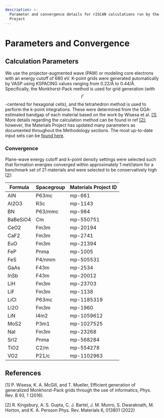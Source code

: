 ```yaml
---
description: >-
  Parameter and convergence details for r2SCAN calculations run by the Materials
  Project
---
```


# Parameters and Convergence

## Calculation Parameters

We use the projector-augmented wave (PAW) or modeling core electrons with an energy cutoff of 680 eV. K-point grids were generated automatically by VASP using KSPACING values ranging from 0.22/Å to 0.44/Å. Specifically, the Monkhorst-Pack method is used for grid generation (with $$\Gamma$$-centered for hexagonal cells), and the tetrahedron method is used to perform the k-point integrations. These were determined from the GGA-estimated bandgap of each material based on the work by Wisesa et al. [\[1\]](parameters-and-convergence.md#references). More details regarding the calculation method can be found in ref [\[2\]](parameters-and-convergence.md#references); however, the Materials Project has updated many parameters as documented throughout the Methodology sections. The most up-to-date input sets can be [found here](https://github.com/materialsproject/pymatgen/tree/master/pymatgen/io/vasp).

### Convergence

Plane-wave energy cutoff and k-point density settings were selected such that formation energies converged within approximately 1 meV/atom for a benchmark set of 21 materials and were selected to be conservatively high [\[2\]](parameters-and-convergence.md#references):&#x20;

| Formula  | Spacegroup | Materials Project ID |
| -------- | ---------- | -------------------- |
| AlN      | P63mc      | mp-661               |
| Al2O3    | R3c        | mp-1143              |
| BN       | P63/mmc    | mp-984               |
| BaBeSiO4 | Cm         | mp-550751            |
| CeO2     | Fm3m       | mp-20194             |
| CaF2     | Fm3m       | mp-2741              |
| EuO      | Fm3m       | mp-21394             |
| FeP      | Pnma       | mp-1005              |
| FeS      | P4/nmm     | mp-505531            |
| GaAs     | F43m       | mp-2534              |
| InSb     | F43m       | mp-20012             |
| LiH      | Fm3m       | mp-23703             |
| LiF      | Fm3m       | mp-1138              |
| LiCl     | P63mc      | mp-1185319           |
| Li2O     | Fm3m       | mp-1960              |
| LiN      | I4m2       | mp-1059612           |
| MoS2     | P3m1       | mp-1027525           |
| NaI      | Fm3m       | mp-23268             |
| SrI2     | Pnma       | mp-568284            |
| TiO2     | C2/m       | mp-554278            |
| VO2      | P21/c      | mp-1102963           |

## References

\[1] P. Wisesa, K. A. McGill, and T. Mueller, Efficient generation of generalized Monkhorst-Pack grids through the use of informatics, Phys. Rev. B 93, 1 (2016).

\[2] R. Kingsbury, A. S. Gupta, C. J. Bartel, J. M. Munro, S. Dwaraknath, M. Horton, and K. A. Persson Phys. Rev. Materials 6, 013801 (2022)
